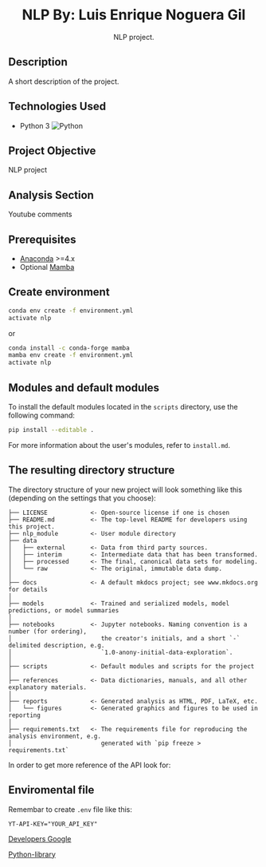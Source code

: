 <h1 align="center">
  <br>
  <b>NLP</b>
  <b>By: Luis Enrique Noguera Gil</b>
  <br>
</h1>

<p align="center">
  NLP project</a>.
  <br>
</p>


## Description

A short description of the project.

## Technologies Used

- Python 3 ![Python](https://img.shields.io/badge/Python-3.11-blue)

## Project Objective

NLP project

## Analysis Section

Youtube comments

## Prerequisites

- [Anaconda](https://www.anaconda.com/download/) >=4.x
- Optional [Mamba](https://mamba.readthedocs.io/en/latest/)

## Create environment

```bash
conda env create -f environment.yml
activate nlp
```

or 

```bash
conda install -c conda-forge mamba
mamba env create -f environment.yml
activate nlp
```

## Modules and default modules

To install the default modules located in the `scripts` directory, use the following command:

```bash
pip install --editable .
```

For more information about the user's modules, refer to `install.md`.

## The resulting directory structure

The directory structure of your new project will look something like this (depending on the settings that you choose):

```
├── LICENSE            <- Open-source license if one is chosen
├── README.md          <- The top-level README for developers using this project.
├── nlp_module         <- User module directory
├── data
│   ├── external       <- Data from third party sources.
│   ├── interim        <- Intermediate data that has been transformed.
│   ├── processed      <- The final, canonical data sets for modeling.
│   └── raw            <- The original, immutable data dump.
│
├── docs               <- A default mkdocs project; see www.mkdocs.org for details
│
├── models             <- Trained and serialized models, model predictions, or model summaries
│
├── notebooks          <- Jupyter notebooks. Naming convention is a number (for ordering),
│                         the creator's initials, and a short `-` delimited description, e.g.
│                         `1.0-anony-initial-data-exploration`.
│
├── scripts            <- Default modules and scripts for the project
│
├── references         <- Data dictionaries, manuals, and all other explanatory materials.
│
├── reports            <- Generated analysis as HTML, PDF, LaTeX, etc.
│   └── figures        <- Generated graphics and figures to be used in reporting
│
├── requirements.txt   <- The requirements file for reproducing the analysis environment, e.g.
│                         generated with `pip freeze > requirements.txt`
```

In order to get more reference of the API look for:

## Enviromental file

Remembar to create `.env` file like this:

```
YT-API-KEY="YOUR_API_KEY"
```

[Developers Google](https://developers.google.com/youtube/v3/docs)

[Python-library](https://google-api-client-libraries.appspot.com/documentation/youtube/v3/python/latest/)